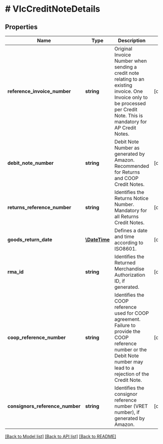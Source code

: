 # # VIcCreditNoteDetails

## Properties

Name | Type | Description | Notes
------------ | ------------- | ------------- | -------------
**reference_invoice_number** | **string** | Original Invoice Number when sending a credit note relating to an existing invoice. One Invoice only to be processed per Credit Note. This is mandatory for AP Credit Notes. | [optional]
**debit_note_number** | **string** | Debit Note Number as generated by Amazon. Recommended for Returns and COOP Credit Notes. | [optional]
**returns_reference_number** | **string** | Identifies the Returns Notice Number. Mandatory for all Returns Credit Notes. | [optional]
**goods_return_date** | [**\DateTime**](\DateTime.md) | Defines a date and time according to ISO8601. | [optional]
**rma_id** | **string** | Identifies the Returned Merchandise Authorization ID, if generated. | [optional]
**coop_reference_number** | **string** | Identifies the COOP reference used for COOP agreement. Failure to provide the COOP reference number or the Debit Note number may lead to a rejection of the Credit Note. | [optional]
**consignors_reference_number** | **string** | Identifies the consignor reference number (VRET number), if generated by Amazon. | [optional]

[[Back to Model list]](../../README.md#models) [[Back to API list]](../../README.md#endpoints) [[Back to README]](../../README.md)
